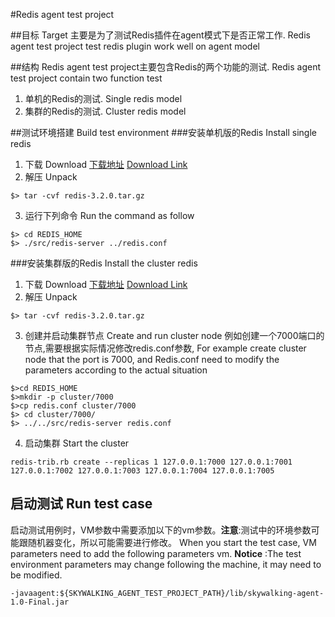 #Redis agent test project

##目标 Target
主要是为了测试Redis插件在agent模式下是否正常工作. Redis agent test project  test redis plugin work well on agent model

##结构 
Redis agent test project主要包含Redis的两个功能的测试. Redis agent test project contain two function test
1. 单机的Redis的测试. Single redis model
2. 集群的Redis的测试. Cluster redis model

##测试环境搭建 Build test environment
###安装单机版的Redis  Install single redis 
1. 下载 Download
[下载地址](http://download.redis.io/releases/redis-3.2.0.tar.gz)  [Download Link](http://download.redis.io/releases/redis-3.2.0.tar.gz)
2. 解压 Unpack
```shell
$> tar -cvf redis-3.2.0.tar.gz
```
3. 运行下列命令 Run the command as follow
```shell
$> cd REDIS_HOME
$> ./src/redis-server ../redis.conf
```

###安装集群版的Redis Install the cluster redis
1. 下载 Download
     [下载地址](http://download.redis.io/releases/redis-3.2.0.tar.gz)  [Download Link](http://download.redis.io/releases/redis-3.2.0.tar.gz)
2. 解压 Unpack
```shell
$> tar -cvf redis-3.2.0.tar.gz
```
3. 创建并启动集群节点 Create and run cluster node
例如创建一个7000端口的节点,需要根据实际情况修改redis.conf参数, For example create cluster node that the port is 7000, and 
Redis.conf need to modify the parameters according to the actual situation
```
$>cd REDIS_HOME
$>mkdir -p cluster/7000 
$>cp redis.conf cluster/7000
$> cd cluster/7000/
$> ../../src/redis-server redis.conf
```
4. 启动集群 Start the cluster
```shell
redis-trib.rb create --replicas 1 127.0.0.1:7000 127.0.0.1:7001 127.0.0.1:7002 127.0.0.1:7003 127.0.0.1:7004 127.0.0.1:7005
```

## 启动测试 Run test case
启动测试用例时，VM参数中需要添加以下的vm参数。**注意**:测试中的环境参数可能跟随机器变化，所以可能需要进行修改。
When you start the test case, VM parameters need to add the following parameters vm. **Notice** :The test environment parameters may change following the machine, it may need to be modified.
```
-javaagent:${SKYWALKING_AGENT_TEST_PROJECT_PATH}/lib/skywalking-agent-1.0-Final.jar
```